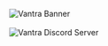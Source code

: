 ![Vantra Banner](https://i.imgur.com/oJKGw0b.jpg)
<br>
<br>
![Vantra Discord Server](https://discordapp.com/api/guilds/1133079467779178688/widget.png?style=banner2)
